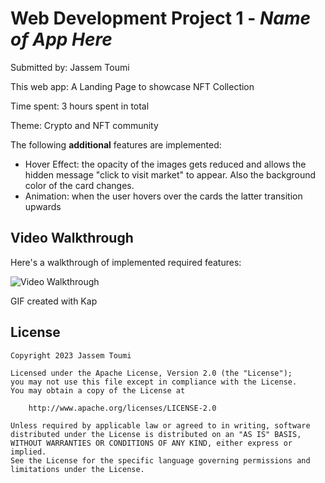# Web Development Project 1 - *Name of App Here*

Submitted by: Jassem Toumi

This web app: A Landing Page to showcase NFT Collection

Time spent: 3 hours spent in total

Theme: Crypto and NFT community

The following **additional** features are implemented:

- Hover Effect: the opacity of the images gets reduced and allows the hidden message "click to visit market" to appear. Also the background color of the card changes.
- Animation: when the user hovers over the cards the latter transition upwards 

## Video Walkthrough

Here's a walkthrough of implemented required features:

<img src='https://imgur.com/a/16CO3uG' title='Video Walkthrough' 
width='' alt='Video Walkthrough' />

GIF created with Kap  

## License

    Copyright 2023 Jassem Toumi

    Licensed under the Apache License, Version 2.0 (the "License");
    you may not use this file except in compliance with the License.
    You may obtain a copy of the License at

        http://www.apache.org/licenses/LICENSE-2.0

    Unless required by applicable law or agreed to in writing, software
    distributed under the License is distributed on an "AS IS" BASIS,
    WITHOUT WARRANTIES OR CONDITIONS OF ANY KIND, either express or implied.
    See the License for the specific language governing permissions and
    limitations under the License.
